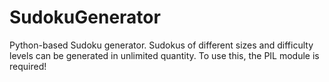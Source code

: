 # SudokuGenerator

Python-based Sudoku generator. 
Sudokus of different sizes and difficulty levels can be generated in unlimited quantity.
To use this, the PIL module is required!
